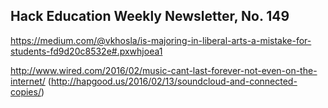 ## Hack Education Weekly Newsletter, No. 149

https://medium.com/@vkhosla/is-majoring-in-liberal-arts-a-mistake-for-students-fd9d20c8532e#.pxwhjoea1

http://www.wired.com/2016/02/music-cant-last-forever-not-even-on-the-internet/ (http://hapgood.us/2016/02/13/soundcloud-and-connected-copies/)
